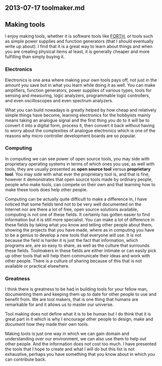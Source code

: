 ## 2013-07-17 toolmaker.md

## Making tools

I enjoy making tools, whether it is software tools like [FORTH][], or tools such
as simple power supplies and function generators (that I *should* eventually
write up about). I find that it is a great way to learn about things and when
you are creating physical items at least, it is generally cheaper and more
fulfilling than simply buying it.

### Electronics

Electronics is one area where making your own tools pays off, not just in the
amount you save but in what you learn while doing it as well. You can make
amplifiers, function generators, power supplies of various types, tools for
sensing and measuring, logic analyzers, programmable logic controllers, and 
even oscilloscopes and even spectrum analyzers. 

What you can build nowadays is greatly helped by how cheap and relatively simple
things have become, learning electronics for the hobbyists mainly means taking
an analogue signal and the first thing you do to it will be to convert it into a
digital form, process it, then convert it back without having to worry about the
complexities of analogue electronics which is one of the reasons why
micro controller development boards are so popular.

### Computing

In computing we can see power of open source tools, you may side with
proprietary operating systems in terms of which ones you use, as well with
tools, they are usually presented as **open source tool** versus **proprietary
tool**. You may side with what ever the proprietary tool is, and that is fine,
however it demonstrates that open source tools made by ordinary people, people
who make tools, can compete on their own and that learning how to make these
tools does help other people.

Computing can be actually quite difficult to make a difference in, I have
noticed that some fields tend not to be very well documented on the Internet nor
are there a lot of free, open source solutions available, computing is not one
of these fields. It certainly has gotten easier to find information but it is
still more specialist. You can make a lot of difference in these fields by
taking what you know and telling other people about them, showing the projects
that you have made, where as in computing you have to be a genius to develop a
new tools that everyone will use. It is not because the field is harder it is
just the fact that information, which programs are, are so easy to share, as
well as the culture that surrounds these fields. Toolmakers in these fields are
either intimate or can easily pick up other tools that will help them
communicate their ideas and work with other people. There is a culture of
sharing because of this that is not available or practical elsewhere.

### Greatness

I think there is greatness to be had in building tools for your fellow man,
documenting them and keeping them up to date for other people to use and benefit
from. We are tool makers, that is one thing that humans are remarkable for and
it allows us to master our universe.

Tool making does not define what it is to be human but I do think that it is
great part in it which is why I encourage other people to design, make and
*document* how they made their own tools.

Making tools is just one way in which we can gain domain and understanding over
our environment, we can also use them to help out other people. And the
information does not cost too much. I have presented the tools that I hope to
create and what I will do but this list is not exhaustive, perhaps you have
something that you know about in which you can contribute back.

[FORTH]: http://work.anapnea.net/txt/html/forth.html

